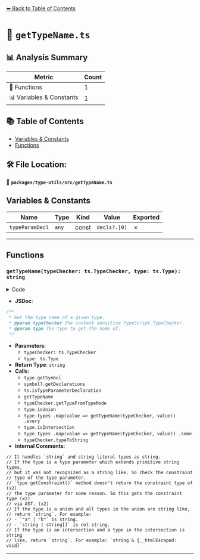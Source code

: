 [⬅️ Back to Table of Contents](../../../index.md)

# 📄 `getTypeName.ts`

## 📊 Analysis Summary

| Metric | Count |
|--------|-------|
| 🔧 Functions | 1 |
| 📊 Variables & Constants | 1 |

## 📚 Table of Contents

- [Variables & Constants](#variables-constants)
- [Functions](#functions)

## 🛠️ File Location:
📂 **`packages/type-utils/src/getTypeName.ts`**

## Variables & Constants

| Name | Type | Kind | Value | Exported |
|------|------|------|-------|----------|
| `typeParamDecl` | `any` | const | `decls?.[0]` | ✗ |


---

## Functions

### `getTypeName(typeChecker: ts.TypeChecker, type: ts.Type): string`

<details><summary>Code</summary>

```ts
export function getTypeName(
  typeChecker: ts.TypeChecker,
  type: ts.Type,
): string {
  // It handles `string` and string literal types as string.
  if ((type.flags & ts.TypeFlags.StringLike) !== 0) {
    return 'string';
  }

  // If the type is a type parameter which extends primitive string types,
  // but it was not recognized as a string like. So check the constraint
  // type of the type parameter.
  if ((type.flags & ts.TypeFlags.TypeParameter) !== 0) {
    // `type.getConstraint()` method doesn't return the constraint type of
    // the type parameter for some reason. So this gets the constraint type
    // via AST.
    const symbol = type.getSymbol();
    const decls = symbol?.getDeclarations();
    const typeParamDecl = decls?.[0];
    if (
      typeParamDecl != null &&
      ts.isTypeParameterDeclaration(typeParamDecl) &&
      typeParamDecl.constraint != null
    ) {
      return getTypeName(
        typeChecker,
        typeChecker.getTypeFromTypeNode(typeParamDecl.constraint),
      );
    }
  }

  // If the type is a union and all types in the union are string like,
  // return `string`. For example:
  // - `"a" | "b"` is string.
  // - `string | string[]` is not string.
  if (
    type.isUnion() &&
    type.types
      .map(value => getTypeName(typeChecker, value))
      .every(t => t === 'string')
  ) {
    return 'string';
  }

  // If the type is an intersection and a type in the intersection is string
  // like, return `string`. For example: `string & {__htmlEscaped: void}`
  if (
    type.isIntersection() &&
    type.types
      .map(value => getTypeName(typeChecker, value))
      .some(t => t === 'string')
  ) {
    return 'string';
  }

  return typeChecker.typeToString(type);
}
```
</details>

- **JSDoc**:
```ts
/**
 * Get the type name of a given type.
 * @param typeChecker The context sensitive TypeScript TypeChecker.
 * @param type The type to get the name of.
 */
```

- **Parameters**:
  - `typeChecker: ts.TypeChecker`
  - `type: ts.Type`
- **Return Type**: `string`
- **Calls**:
  - `type.getSymbol`
  - `symbol?.getDeclarations`
  - `ts.isTypeParameterDeclaration`
  - `getTypeName`
  - `typeChecker.getTypeFromTypeNode`
  - `type.isUnion`
  - `type.types
      .map(value => getTypeName(typeChecker, value))
      .every`
  - `type.isIntersection`
  - `type.types
      .map(value => getTypeName(typeChecker, value))
      .some`
  - `typeChecker.typeToString`
- **Internal Comments**:
```
// It handles `string` and string literal types as string.
// If the type is a type parameter which extends primitive string types,
// but it was not recognized as a string like. So check the constraint
// type of the type parameter.
// `type.getConstraint()` method doesn't return the constraint type of (x2)
// the type parameter for some reason. So this gets the constraint type (x2)
// via AST. (x2)
// If the type is a union and all types in the union are string like,
// return `string`. For example:
// - `"a" | "b"` is string.
// - `string | string[]` is not string.
// If the type is an intersection and a type in the intersection is string
// like, return `string`. For example: `string & {__htmlEscaped: void}`
```


---